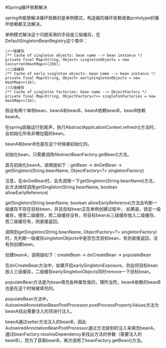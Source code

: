 #Spring循环依赖解决

spring中能够解决循环依赖的是单例模式，构造器的循环依赖或者prototype的循环依赖都无法解决。

单例模式解决这个问题采用的手段是三级缓存，在DefaultSingletonBeanRegistry这个类中：
```
//一级缓存
/** Cache of singleton objects: bean name --> bean instance */
private final Map<String, Object> singletonObjects = new ConcurrentHashMap<>(256);
//二级缓存
/** Cache of early singleton objects: bean name --> bean instance */
private final Map<String, Object> earlySingletonObjects = new HashMap<>(16);
//三级缓存
/** Cache of singleton factories: bean name --> ObjectFactory */
private final Map<String, ObjectFactory<?>> singletonFactories = new HashMap<>(16);
```
假设有两个单例bean，beanA和beanB，beanA依赖beanB，beanB依赖beanA。

在spring容器运行到尾声，执行AbstractApplicationContext.refresh()方法时，会初始化所有非懒加载的bean。

beanA和beanB也是在这个时候被初始化的。

初始化bean，只需要调用AbstractBeanFactory.getBean()方法。

首先初始化beanA，调用链如下：getBean -> doGetBean -> getSingleton(String beanName, ObjectFactory<?> singletonFactory) 

注意，在doGetBean时，会先调用一下getSingleton(String beanName)方法，此方法继续调用getSingleton(String beanName, boolean allowEarlyReference)

getSingleton(String beanName, boolean allowEarlyReference)方法会判断一级缓存不存在目标bean，并且目标bean正在单例创建过程中，
如果是，锁定一级缓存，搜索二级缓存，若二级缓存没有，将目标bean从三级缓存放入二级缓存，若二级缓存有，则直接返回。

调用到getSingleton(String beanName, ObjectFactory<?> singletonFactory)时，先判断一级缓存singletonObjects中是否包含目标bean，有则直接返回，没有则创建bean。

创建beanA，调用链如下：createBean -> doCreateBean -> populateBean

在doCreateBean方法中，如果开启earlySingletonExposure，则会将目标bean放入三级缓存，二级缓存earlySingletonObjects同时remove一下目标bean。

populateBean方法是为bean填充各种属性值的，理所当然，beanA依赖的beanB也是在这个时候被填充的。

populateBean方法中，AutowiredAnnotationBeanPostProcessor.postProcessPropertyValues方法为beanA找出需要注入的项进行注入。

beanA通过setter方法注入的beanB，因此AutowiredAnnotationBeanPostProcessor通过方法级别的注入来填充beanA，
通过beanFactory.resolveDependency来找出方法的参数（需要注入的beanB），而为了获取beanB，再次调用了beanFactory.getBean()方法。





